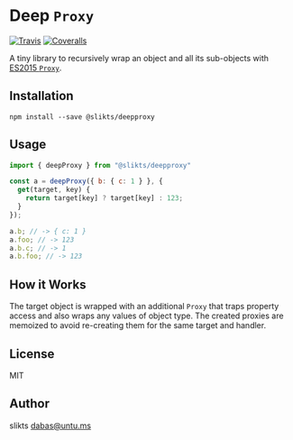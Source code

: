# Deep `Proxy`

[![Travis](https://img.shields.io/travis/slikts/deepproxy.svg)](https://travis-ci.org/slikts/deepproxy)
[![Coveralls](https://img.shields.io/coveralls/slikts/deepproxy.svg)](https://coveralls.io/github/slikts/deepproxy)

A tiny library to recursively wrap an object and all its sub-objects with [ES2015 `Proxy`][Proxy].

## Installation

```
npm install --save @slikts/deepproxy
```

## Usage

```js
import { deepProxy } from "@slikts/deepproxy"

const a = deepProxy({ b: { c: 1 } }, {
  get(target, key) {
    return target[key] ? target[key] : 123;
  }
});

a.b; // -> { c: 1 }
a.foo; // -> 123
a.b.c; // -> 1
a.b.foo; // -> 123
```

## How it Works

The target object is wrapped with an additional `Proxy` that traps property access and also wraps any values of object type. The created proxies are memoized to avoid re-creating them for the same target and handler.

## License

MIT

## Author

slikts <dabas@untu.ms>

[Proxy]: https://developer.mozilla.org/en-US/docs/Web/JavaScript/Reference/Global_Objects/Proxy
